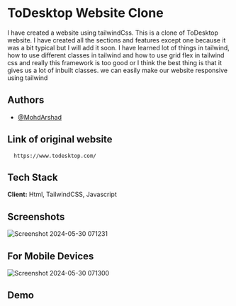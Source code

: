 
# ToDesktop Website Clone 


I have created a website using tailwindCss. This is a clone of ToDesktop website. I have created all the sections and features except one because it was a bit typical but I will add it soon. I have learned lot of things in tailwind, how to use different classes in tailwind and how to use grid flex in tailwind css and really this framework is too good or I think the best thing is that it gives us a lot of inbuilt classes. we can easily make our website responsive using tailwind


## Authors

- [@MohdArshad](https://x.com/MohdArshad2531)


## Link of original website



```http
  https://www.todesktop.com/
```




## Tech Stack

**Client:**  Html, TailwindCSS, Javascript



## Screenshots

![Screenshot 2024-05-30 071231](https://github.com/MohdArshad12575/ToDesktop-Website-Clone-Tailwind-Css/assets/162963719/b212a003-5935-409f-9dc9-21ff581a5103)

## For Mobile Devices
![Screenshot 2024-05-30 071300](https://github.com/MohdArshad12575/ToDesktop-Website-Clone-Tailwind-Css/assets/162963719/c93541a4-a950-4751-86c2-280e3b7e0535)
## Demo





